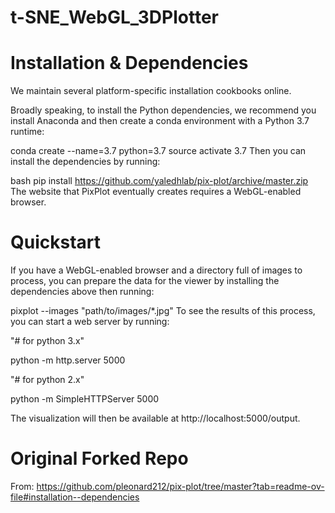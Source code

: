 # t-SNE_WebGL_3DPlotter
# Installation & Dependencies
We maintain several platform-specific installation cookbooks online.

Broadly speaking, to install the Python dependencies, we recommend you install Anaconda and then create a conda environment with a Python 3.7 runtime:

conda create --name=3.7 python=3.7 source activate 3.7 Then you can install the dependencies by running:

bash pip install https://github.com/yaledhlab/pix-plot/archive/master.zip The website that PixPlot eventually creates requires a WebGL-enabled browser.

# Quickstart
If you have a WebGL-enabled browser and a directory full of images to process, you can prepare the data for the viewer by installing the dependencies above then running:

pixplot --images "path/to/images/*.jpg" To see the results of this process, you can start a web server by running:

"# for python 3.x"

python -m http.server 5000

"# for python 2.x"

python -m SimpleHTTPServer 5000

The visualization will then be available at http://localhost:5000/output.

# Original Forked Repo 
From: https://github.com/pleonard212/pix-plot/tree/master?tab=readme-ov-file#installation--dependencies
